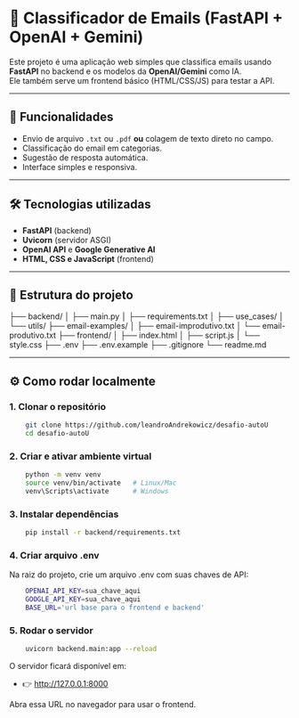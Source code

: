 # 📧 Classificador de Emails (FastAPI + OpenAI + Gemini)

Este projeto é uma aplicação web simples que classifica emails usando **FastAPI** no backend e os modelos da **OpenAI/Gemini** como IA.  
Ele também serve um frontend básico (HTML/CSS/JS) para testar a API.

---

## 🚀 Funcionalidades
- Envio de arquivo `.txt` ou `.pdf` **ou** colagem de texto direto no campo.
- Classificação do email em categorias.
- Sugestão de resposta automática.
- Interface simples e responsiva.

---

## 🛠️ Tecnologias utilizadas
- **FastAPI** (backend)
- **Uvicorn** (servidor ASGI)
- **OpenAI API** e **Google Generative AI**
- **HTML, CSS e JavaScript** (frontend)

---

## 📂 Estrutura do projeto

├── backend/
│   ├── main.py
│   ├── requirements.txt
│   ├── use_cases/
│   └── utils/
├── email-examples/
│   ├── email-improdutivo.txt
│   └── email-produtivo.txt
├── frontend/
│   ├── index.html
│   ├── script.js
│   └── style.css
├── .env
├── .env.example
├── .gitignore
└── readme.md

---

## ⚙️ Como rodar localmente

### 1. Clonar o repositório

```bash
    git clone https://github.com/leandroAndrekowicz/desafio-autoU
    cd desafio-autoU
```

### 2. Criar e ativar ambiente virtual

```bash
    python -m venv venv
    source venv/bin/activate   # Linux/Mac
    venv\Scripts\activate      # Windows
```

### 3. Instalar dependências

```bash
    pip install -r backend/requirements.txt
```

### 4. Criar arquivo .env

Na raiz do projeto, crie um arquivo .env com suas chaves de API:

```bash
    OPENAI_API_KEY=sua_chave_aqui
    GOOGLE_API_KEY=sua_chave_aqui
    BASE_URL='url base para o frontend e backend'
```

### 5. Rodar o servidor
```bash
    uvicorn backend.main:app --reload
```

O servidor ficará disponível em:

- 👉 http://127.0.0.1:8000

Abra essa URL no navegador para usar o frontend.